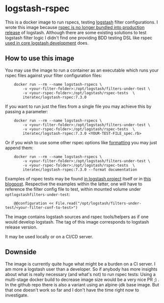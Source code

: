 # logstash-rspec

This is a docker image to run rspecs, testing [logstash](https://www.google.de/url?sa=t&rct=j&q=&esrc=s&source=web&cd=1&cad=rja&uact=8&ved=2ahUKEwjf2cq34c3kAhWRKewKHcGoBTwQFjAAegQIBBAB&url=https%3A%2F%2Fwww.elastic.co%2Fde%2Fproducts%2Flogstash&usg=AOvVaw0RWvJF5fgaj8a_-EDUyneT) filter configurations. I wrote this image because [rspec is no longer bundled into production release](https://github.com/elastic/logstash/issues/6479) of logstash. Although there are some existing solutions to test logstash filter logic I didn't find one providing BDD testing DSL like rspec [used in core logstash development](https://github.com/elastic/logstash#testing) does.

## How to use this image

You may use the image to run a container as an executable which runs your rspec files against your filter configuration files:

        docker run --rm --name logstash-rspecs \
            -v <your-filter-folder>:/opt/logstash/filters-under-test \
            -v <your-rspec-folder>:/opt/logstash/rspec-tests  \
            iteratec/logstash-rspec:7.3.0

If you want to run just the files from a single file you may achieve this by passing a parameter:

        docker run --rm --name logstash-rspecs \
            -v <your-filter-folder>:/opt/logstash/filters-under-test \
            -v <your-rspec-folder>:/opt/logstash/rspec-tests  \
            iteratec/logstash-rspec:7.3.0 <YOUR-TEST-FILE_spec.rb>

Or if you wish to use some other rspec options like [formatting](https://relishapp.com/rspec/rspec-core/v/3-3/docs/command-line/format-option) you may just append them:

        docker run --rm --name logstash-rspecs \
            -v <your-filter-folder>:/opt/logstash/filters-under-test \
            -v <your-rspec-folder>:/opt/logstash/rspec-tests  \
            iteratec/logstash-rspec:7.3.0 --format documentation

Examples of rspec tests may be found [in logstash project](https://github.com/elastic/logstash/tree/master/spec) itself or in [this blogpost](https://gquintana.github.io/2016/09/07/Testing-Logstash-configuration.html). Respective the examples within the latter, one will have to reference the filter config file to test, within mounted volume under `optlogstashfilters-under-test`:

        @@configuration << File.read("/opt/logstash/filters-under-test/<your-filter-conf-to-test>")

The image contains logstash sources and rspec tools/helpers as if one would develop logstash. The tag of this image corresponds to logstash release version.

It may be used locally or on a CI/CD server.

## Downside

The image is currently quite huge what might be a burden on a CI server. I am more a logstash user than a developer. So if anybody has more insights about what is really necessary (and what's not) to run rspec tests: Using a multi-stage docker build to decrease image size would be a very nice PR ;) . In the github repo there is also a variant using an alpine-jdk base image. But that one doesn't work so far and I don't have the time right now to investigate.